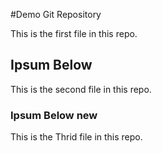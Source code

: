 #Demo Git Repository

This is the first file in this repo.

## Ipsum Below

This is the second file in this repo.


### Ipsum Below new

This is the Thrid file in this repo.